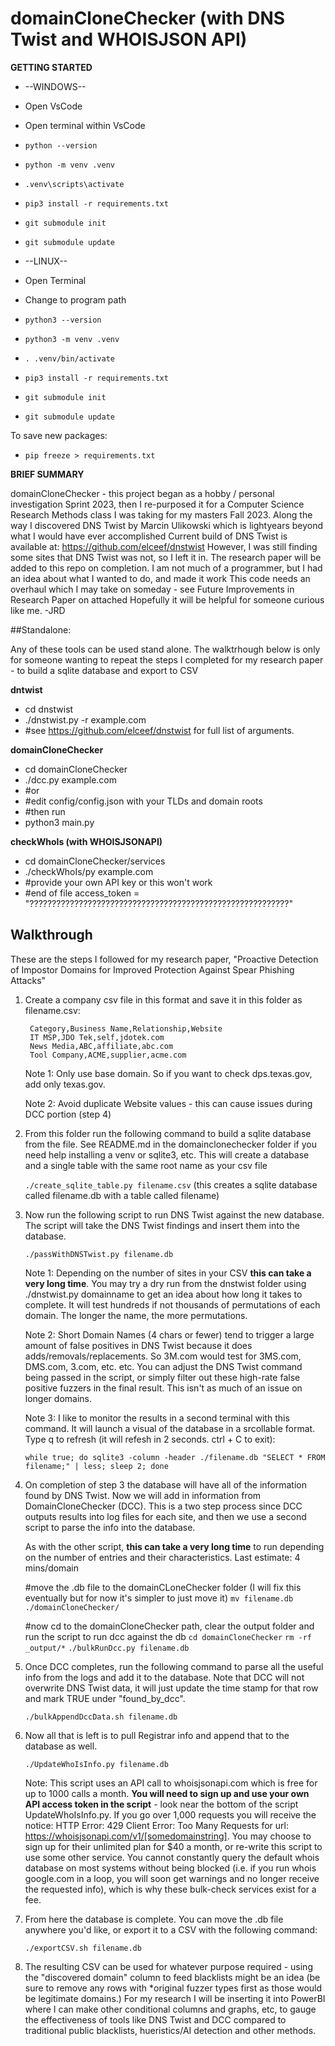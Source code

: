 # domainCloneChecker (with DNS Twist and WHOISJSON API)



**GETTING STARTED**
* --WINDOWS--
* Open VsCode
* Open terminal within VsCode
* `python --version`
* `python -m venv .venv`
* `.venv\scripts\activate `
* `pip3 install -r requirements.txt`
* `git submodule init`
* `git submodule update`


* --LINUX--
* Open Terminal
* Change to program path
* `python3 --version`
* `python3 -m venv .venv`
* `. .venv/bin/activate`
* `pip3 install -r requirements.txt`
*  `git submodule init`
* `git submodule update`



To save new packages:
* `pip freeze > requirements.txt`

**BRIEF SUMMARY**

 domainCloneChecker - this project began as a hobby / personal investigation Sprint 2023, then I re-purposed it for a 
 Computer Science Research Methods class I was taking for my masters Fall 2023.
 Along the way I discovered DNS Twist by Marcin Ulikowski which is lightyears beyond what I would have ever accomplished
 Current build of DNS Twist is available at: https://github.com/elceef/dnstwist
 However, I was still finding some sites that DNS Twist was not, so I left it in.
 The research paper will be added to this repo on completion.
 I am not much of a programmer, but I had an idea about what I wanted to do, and made it work
 This code needs an overhaul which I may take on someday - see Future Improvements in Research Paper on attached
 Hopefully it will be helpful for someone curious like me.
 -JRD

##Standalone:

Any of these tools can be used stand alone. The walktrhough below is only for someone wanting to repeat the steps I completed
for my research paper - to build a sqlite database and export to CSV

**dntwist**

*   cd dnstwist
*   ./dnstwist.py -r example.com
*   #see https://github.com/elceef/dnstwist for full list of arguments.

**domainCloneChecker**
*   cd domainCloneChecker
*   ./dcc.py example.com
*   #or
*   #edit config/config.json with your TLDs and domain roots
*   #then run
*   python3 main.py

**checkWhoIs (with WHOISJSONAPI)**
*   cd domainCloneChecker/services
*   ./checkWhoIs/py example.com
*   #provide your own API key or this won't work
*   #end of file     access_token = "??????????????????????????????????????????????????????????"


## Walkthrough
These are the steps I followed for my research paper, 
"Proactive Detection of Impostor Domains for Improved Protection Against Spear Phishing Attacks"


1. Create a company csv file in this format and save it in this folder as filename.csv:

        Category,Business Name,Relationship,Website
        IT MSP,JDO Tek,self,jdotek.com
        News Media,ABC,affiliate,abc.com
        Tool Company,ACME,supplier,acme.com

    Note 1: Only use base domain. So if you want to check dps.texas.gov, add only texas.gov.
    
    Note 2: Avoid duplicate Website values - this can cause issues during DCC portion (step 4)


2. From this folder run the following command to build a sqlite database from the file. See README.md in the domainclonechecker folder if you need help installing a venv or sqlite3, etc. This will create a database and a single table with the same root name as your csv file

    `./create_sqlite_table.py filename.csv`
    (this creates a sqlite database called filename.db with a table called filename)


3. Now run the following script to run DNS Twist against the new database. The script will take the DNS Twist findings and insert them into the database. 

    `./passWithDNSTwist.py filename.db`

    Note 1: Depending on the number of sites in your CSV **this can take a very long time**. You may try a dry run from the dnstwist folder using ./dnstwist.py domainname to get an idea about how long it takes to complete. It will test hundreds if not thousands of permutations of each domain. The longer the name, the more permutations.

    Note 2: Short Domain Names (4 chars or fewer) tend to trigger a large amount of false positives in DNS Twist because it does adds/removals/replacements. So 3M.com would test for 3MS.com, DMS.com, 3.com, etc. etc. You can adjust the DNS Twist command being passed in the script, or simply filter out these high-rate false positive fuzzers in the final result. This isn't as much of an issue on longer domains.

    Note 3: I like to monitor the results in a second terminal with this command. It will launch a visual of the database in a srcollable format. Type q to refresh (it will refesh in 2 seconds. ctrl + C to exit): 

    `while true; do sqlite3 -column -header ./filename.db "SELECT * FROM filename;" | less; sleep 2; done`


4. On completion of step 3 the database will have all of the information found by DNS Twist. Now we will add in information from DomainCloneChecker (DCC). This is a two step process since DCC outputs results into log files for each site, and then we use a second script to parse the info into the database. 

    As with the other script, **this can take a very long time** to run depending on the number of entries and their characteristics. Last estimate: 4 mins/domain

    #move the .db file to the domainCLoneChecker folder (I will fix this eventually but for now it's simpler to just move it)
    `mv filename.db ./domainCloneChecker/`

    #now cd to the domainCloneChecker path, clear the output folder and run the script to run dcc against the db
    `cd domainCloneChecker`
    `rm -rf _output/*`
    `./bulkRunDcc.py filename.db`


5. Once DCC completes, run the following command to parse all the useful info from the logs and add it to the database. Note that DCC will not overwrite DNS Twist data, it will just update the time stamp for that row and mark TRUE under "found_by_dcc".

    `./bulkAppendDccData.sh filename.db`


6. Now all that is left is to pull Registrar info and append that to the database as well.

    `./UpdateWhoIsInfo.py filename.db`

    Note: This script uses an API call to whoisjsonapi.com which is free for up to 1000 calls a month. **You will need to sign up and use your own API access token in the script** - look near the bottom of the script UpdateWhoIsInfo.py. If you go over 1,000 requests you will receive the notice: HTTP Error: 429 Client Error: Too Many Requests for url: https://whoisjsonapi.com/v1/[somedomainstring]. You may choose to sign up for their unlimited plan for $40 a month, or re-write this script to use some other service. You cannot constantly query the default whois database on most systems without being blocked (i.e. if you run whois google.com in a loop, you will soon get warnings and no longer receive the requested info), which is why these bulk-check services exist for a fee. 


7. From here the database is complete. You can move the .db file anywhere you'd like, or export it to a CSV with the following command:

    `./exportCSV.sh filename.db`


8. The resulting CSV can be used for whatever purpose required - using the "discovered domain" column to feed blacklists might be an idea (be sure to remove any rows with *original fuzzer types first as those would be legitimate domains.) For my research I will be inserting it into PowerBI where I can make other conditional columns and graphs, etc, to gauge the effectiveness of tools like DNS Twist and DCC compared to traditional public blacklists, hueristics/AI detection and other methods.
